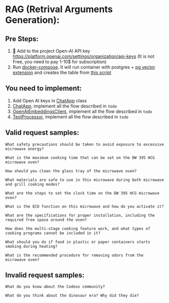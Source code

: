 # RAG (Retrival Arguments Generation): 

## Pre Steps:
1. 🔑 Add to the project Open-AI API key https://platform.openai.com/settings/organization/api-keys (It is not Free, you
   need to pay 1-10$ for subscription)
2. Run [docker-compose](docker-compose.yml). It will run container with postgres + [pg vector extension](https://www.postgresql.org/about/news/pgvector-070-released-2852/) and creates the table from [this script](init-scripts/init.sql) 

## You need to implement:
1. Add Open AI keys in [ChatApp](src/main/java/task/utils/Constant.java) class
2. [ChatApp](src/main/java/task/ChatApp.java), implement all the flow described in `todo`
3. [OpenAIEmbeddingsClient](src/main/java/task/clients/OpenAIEmbeddingsClient.java), implement all the flow described in `todo`
4. [TextProcessor](src/main/java/task/documents/TextProcessor.java), implement all the flow described in `todo`


## Valid request samples:
``` 
What safety precautions should be taken to avoid exposure to excessive microwave energy?
```
```
What is the maximum cooking time that can be set on the DW 395 HCG microwave oven?
```
```
How should you clean the glass tray of the microwave oven?
```
```
What materials are safe to use in this microwave during both microwave and grill cooking modes?
```
```
What are the steps to set the clock time on the DW 395 HCG microwave oven?
```
```
What is the ECO function on this microwave and how do you activate it?
```
```
What are the specifications for proper installation, including the required free space around the oven?
```
```
How does the multi-stage cooking feature work, and what types of cooking programs cannot be included in it?
```
```
What should you do if food in plastic or paper containers starts smoking during heating?
```
```
What is the recommended procedure for removing odors from the microwave oven?
```

## Invalid request samples:
```
What do you know about the Codeus community?
```
```
What do you think about the dinosaur era? Why did they die?
```